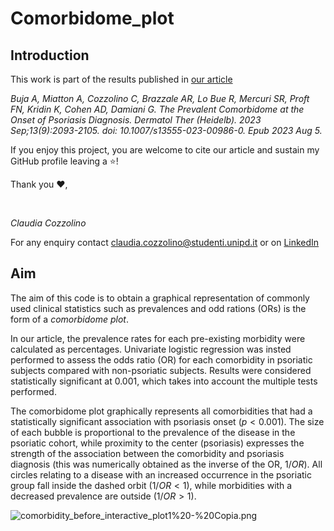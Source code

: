 # Comorbidome_plot

## Introduction
This work is part of the results published in [our article](https://link.springer.com/article/10.1007/s13555-023-00986-0)

<i>Buja A, Miatton A, Cozzolino C, Brazzale AR, Lo Bue R, Mercuri SR, Proft FN, Kridin K, Cohen AD, Damiani G. The Prevalent Comorbidome at the Onset of Psoriasis Diagnosis. Dermatol Ther (Heidelb). 2023 Sep;13(9):2093-2105. doi: 10.1007/s13555-023-00986-0. Epub 2023 Aug 5.</i>

If you enjoy this project, you are welcome to cite our article and sustain my GitHub profile leaving a ⭐!

Thank you ❤️,

<br>

<i>Claudia Cozzolino </i>

For any enquiry contact claudia.cozzolino@studenti.unipd.it or on [LinkedIn](https://www.linkedin.com/in/claudia-cozzolino-7b11661b8/)


## Aim

The aim of this code is to obtain a graphical representation of commonly used clinical statistics such as prevalences and odd rations (ORs) is the form of a <i> comorbidome plot</i>.

In our article, the prevalence rates for each pre-existing morbidity were calculated as percentages. Univariate logistic regression was insted performed to assess the odds ratio (OR) for each comorbidity in psoriatic subjects compared with non-psoriatic subjects. Results were considered statistically significant at $0.001$, which takes into account the multiple tests performed.

The comorbidome plot graphically represents all comorbidities that had a statistically significant association with psoriasis onset ($p < 0.001$). The size of each bubble is proportional to the prevalence of the disease in the psoriatic cohort, while proximity to the center (psoriasis) expresses the strength of the association between the comorbidity and psoriasis diagnosis (this was numerically obtained as the inverse of the OR, $1/OR$). All circles relating to a disease with an increased occurrence in the psoriatic group fall inside the dashed orbit ($1/OR < 1$), while morbidities with a decreased prevalence are outside ($1/OR > 1$).


![comorbidity_before_interactive_plot1%20-%20Copia.png](attachment:comorbidity_before_interactive_plot1%20-%20Copia.png)
